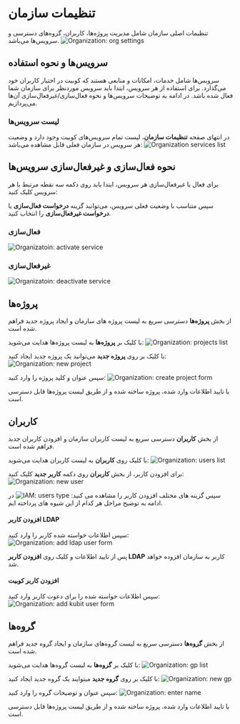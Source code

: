 # تنظیمات سازمان

تنظیمات اصلی سازمان شامل مدیریت پروژه‌ها، کاربران، گروه‌های دسترسی و سرویس‌ها می‌باشد.
![Organization: org settings](org-settings.png)

## سرویس‌ها و نحوه استفاده

سرویس‌ها شامل خدمات، امکانات و منابعی هستند که کوبیت در اختیار کاربران خود می‌گذارد. برای استفاده از هر سرویس، ابتدا باید سرویس موردنظر برای سازمان شما فعال شده باشد. در ادامه به توضیحات سرویس‌ها و نحوه فعال‌سازی/غیرفعال‌سازی آن‌ها می‌پردازیم.

### لیست سرویس‌ها

در انتهای صفحه **تنظیمات سازمان**، لیست تمام سرویس‌های کوبیت وجود دارد و وضعیت هر سرویس در سازمان فعلی قابل مشاهده می‌باشد:
![Organization services list](services-list.png)

## نحوه فعال‌سازی و غیرفعال‌سازی سرویس‌ها

برای فعال یا غیرفعال‌سازی هر سرویس، ابتدا باید روی دکمه سه نقطه مرتبط با هر سرویس کلیک کنید:

سپس متناسب با وضعیت فعلی سرویس، می‌توانید گزینه **درخواست فعال‌سازی** یا **درخواست غیرفعال‌سازی** را انتخاب کنید.

### فعال‌سازی

![Organizatoin: activate service](activate-service.png)

### غیرفعال‌سازی

![Organizatoin: deactivate service](deactivate-service.png)

## پروژه‌ها

از بخش **پروژه‌ها** دسترسی سریع به لیست پروژه های سازمان و ایجاد پروژه جدید فراهم شده است.

با کلیک بر **پروژه‌ها** به لیست پروژه‌ها هدایت می‌شوید:
![Organization: projects list](projects-list.png)

با کلیک بر روی **پروژه جدید** می‌توانید یک پروژه جدید ایجاد کنید:
![Organization: new project](new-project.png)

سپس عنوان و کلید پروژه را وارد کنید:
![Organization: create project form](create-project-form.png)

با تایید اطلاعات وارد شده، پروژه ساخته شده و از طریق لیست پروژه‌ها قابل دسترسی است.

## کاربران

از بخش **کاربران** دسترسی سریع به لیست کاربران سازمان و افزودن کاربران جدید فراهم شده است.

با کلیک روی **کاربران** به لیست کاربران هدایت می‌شوید:
![Organization: users list](users-list.png)

برای افزودن کاربر، از بخش **کاربران** روی دکمه **کاربر جدید** کلیک کنید:
![Organization: new user](new-user.png)

سپس گزینه های مختلف افزودن کاربر را مشاهده می کنید:
![IAM: users type](users-type.png)
در ادامه به توضیح مراحل هر کدام از این شیوه های پرداخته ایم.

#### افزودن کاربر LDAP

سپس اطلاعات خواسته شده کاربر را وارد کنید:
![Organization: add ldap user form](add-ldap-user-form.png)

پس از تایید اطلاعات و کلیک روی **افزودن کاربر LDAP** کاربر به سازمان افزوده خواهد شد.

#### افزودن کاربر کوبیت

سپس اطلاعات خواسته شده را برای دعوت کاربر وارد کنید:
![Organization: add kubit user form](add-kubit-user-form.png)

## گروه‌ها

از بخش **گروه‌ها** دسترسی سریع به لیست گروه‌های سازمان و ایجاد گروه جدید فراهم شده است.

با کلیک بر **گروه‌ها** به لیست گروه‌ها هدایت می‌شوید:
![Organization: gp list](groups-list.png)

با کلیک بر روی **گروه جدید** میتوایند یک گروه جدید ایجاد کنید:
![Organization: new gp](new-gp.png)

سپس عنوان و توضیحات گروه را وارد کنید:
![Organization: enter name](enter-gp-name.png)

با تایید اطلاعات وارد شده، پروژه ساخته شده و از طریق لیست پروژه‌ها قابل دسترسی است.
